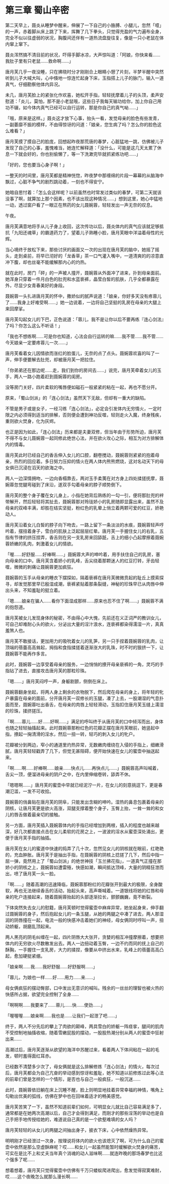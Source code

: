 # 第三章 蜀山辛密

第二天早上，聂炎从睡梦中醒来，伸展了一下自己的小胳膊、小腿儿，忽然「噫」的一声，赤着脚从床上跳了下来，挥舞了几下拳头，只觉得充盈的气力遍布全身，完全不似以往虚弱的状况，胸腹间还伴有一道热流盘旋往复，像是一只小老鼠在体内窜上窜下。

聂炎浑然搞不清目前的状况，吓得手脚冰凉，大声惊叫道：「阿娘，你快来看……我肚子里有只老鼠……救命啊……」

唐月芙几乎一夜没睡，只在拂晓时分才刚刚合上眼睛小憩了片刻，半梦半醒中突然听到儿子大喊大叫，心中倏地一惊连忙起身下床，玉指搭上儿子的脉门，输入一道真气，仔细勘察他体内异况。

未几，唐月芙脸上的紧张化作欢喜，她松开手指，轻轻抚摩着儿子的头顶，柔声安慰道：「炎儿，莫怕，那不是小老鼠哦，这些日子我每天输功给你，加上你自己用功不辍，如今体内真气已经可以自行运转，那是你自己的真气呦……」

「哦，原来是这样。」聂炎这才放下心事，抬头一看，发觉母亲的脸色有些发青，一副萎靡不振的模样，不由得惊讶的问道：「娘亲，您生病了吗？怎么你的脸色这么难看？」

唐月芙摸了摸自己的脸庞，回想起昨夜那荒唐的春梦，心脏猛地一跳，仿佛被儿子发现了自己的心事，羞愧难当，她连忙解释道：「没什么，可能是这几天太累了休息一下就会好的，你也别偷懒了，等一下洗漱完毕就抓紧练功吧……」

「好的，您也要当心身子啊！」

一整天的时间里，唐月芙都是精神恍惚，昨夜梦中那缠绵的片段一幕幕的从脑海中飘过，心脏不争气的剧烈跳动着，一刻也不得安宁。

她暗自思忖着：「怎么会这样呢？以前虽然也时常发过类似的春梦，可第二天就该没事了啊，就算加上那个因素，也不该出现这种情况……」想到这里，她心中猛地一动，透过窗户看了一眼正在熬药的女儿聂婉蓉，轻轻发出一声无奈的叹息。

午夜。

唐月芙满意地将手从儿子身上收回，这次传功以后，聂炎体内的真气应该就足够抵抗「九阳还魂草」的霸道药力了，望着儿子熟睡小脸，唐月芙眼中洋溢着母性的光辉。

当心境终于放松下来，那些讨厌的画面又一次的出现在唐月芙的脑中，她摇了摇头，走到桌前，将早已沏好的「龙香草」茶一口气灌入嘴中，一道清爽的的凉意直冲下腹，却也丝毫不能缓解那内心的灼热。

就在此时，房门「砰」的一声被人撞开，聂婉蓉从外面冲了进来，扑到母亲面前。她浑身只穿着一件月白色的肚兜和水蓝亵裤，晶莹白皙的肌肤，几乎全都暴露在外，尽显少女青春美好的身段。

聂婉蓉一头扎进唐月芙的怀中，撒娇似的腻声说道：「娘亲，你好多天没有疼蓉儿了……我身上好难受啊……」她一边说着，一边将自己坚挺的乳房在母亲的大腿上来回摩挲。

唐月芙勾起女儿的下巴，正色说道：「蓉儿，我不是让你以后不要再练『连心剑法』了吗？你怎么这么不听话！」

「我也不想练啊……可是你也知道，心法会自行运转的嘛……我不管……我不管……今天娘亲一定要疼蓉儿一次……」

唐月芙看着女儿因情欲而涨红的脸蛋儿，无奈的点了点头。聂婉蓉欢喜的叫了一声，伸手便要解去肚兜，却被唐月芙一把拉住。

「你弟弟还在那边呢……走，我们到你的房间去……」说完，唐月芙牵着女儿的玉手，两人一路小跑着赶到聂婉蓉的闺房。

没等房门关好，四片柔软的嘴唇便如磁石一般紧紧的粘在一起，再也不愿分开。

原来，「蜀山剑派」的「连心剑法」虽然天下无敌，但却有一重大的缺陷。

不管是男子或是女子，一经习练「连心剑法」，必定会引发体内无穷情火，一定时限之内必须得到适当的排解，否则便会遭到神功反噬，轻则走火入魔，终身残疾，重则欲火焚身，化为灰烬。

也正是因为如此，「连心剑法」历来都是夫妻双修，但当年由于形势所迫，唐月芙不得不与女儿聂婉蓉一起同修此绝世心法，并在欲火攻心之际，相互为对方排解体内的情毒。

唐月芙此时已经自己的香舌伸入女儿的口腔，翻卷搅动，聂婉蓉则紧紧的抱着母亲，热烈的回应着。多日努力压抑的情火在两人体内熊熊燃烧，这对名动天下的母女俱已沉浸在滔天的欲海之中。

两人一边深情拥吻，一边向香榻靠去，两对玉手柔荑在对方身上四处揉搓抚摩，聂婉蓉忽觉腿弯碰到了床沿，遂双手勾着母亲的脖子顺势倒下。

唐月芙的整个身子覆在女儿身上，小指在她背后熟练的一勾一引，便将那肚兜的袢带解开，然后轻轻将其扯去，聂婉蓉那对玲珑娇小的乳房随即显露出来，虽然不及母亲的双峰丰满，却胜在结实坚挺，粉红色的乳晕上俏立着两颗可爱的红豆，娇艳动人。

唐月芙沿着女儿白皙的脖子向下吻去，一路上留下一条淡淡的水痕，聂婉蓉轻声哼吟着，摆扭着身子，雪白的肌肤上泛起层层红晕。唐月芙一手握住女儿的右乳，五指有节律的挤压捏弄，香舌则在另一支乳房来回舔舐，舌上的细小凸起摩擦着聂婉蓉娇嫩的乳肉，刺激着女儿的情欲。

「喔……好舒服……好棒啊……」聂婉蓉大声的呻吟着，用手扶住自己的乳房，塞向母亲的口中。唐月芙含着娇小的乳峰，舌尖绕着那颗迷人的红豆打转，牙齿轻噬，微微的刺痛让聂婉蓉更加疯狂。

聂婉蓉的玉手从母亲的睡衣下摆探如，隔着亵裤在唐月芙微微贲起的耻丘上摸索探寻，却发觉那里早已殷湿成潮，亵裤紧贴着那条裂缝，神秘的珍珠早已从肉唇中伸出头来，不知羞耻的挺立着。

「嗯……娘亲在骗人……看你下面湿成那样……原来也忍不住了啊……」聂婉蓉不满的抱怨道。

唐月芙被女儿发现身体的秘密，不由得心中大愧，先前还在义正词严的教训女儿，可自己却难耐心头的欲火，分泌出大量的淫汁浪水，连亵裤都染得濡湿一片，真真羞煞人也。

唐月芙不敢接话，更加用力的吸吮着女儿的乳笋，另一只手捏着聂婉蓉的乳肉，让顶端的蓓蕾高高耸起，拇指和食指揉搓着逐渐涨大的乳珠，时不时的狠挤一下，让聂婉蓉不能再作多言。

此时，聂婉蓉一边享受着母亲的服务，一边悄悄的撩开母亲亵裤的一角，灵巧的手指钻了进去，直接攻击唐月芙的那粒珍珠。

「嗯……」唐月芙闷哼一声，身躯剧颤，侧倒在床上。

聂婉蓉翻身坐起，将两人身上剩余的衣物脱下，然后爬在母亲的身上，将年轻的牝户暴露在母亲的面前，分开唐月芙一双修长的玉腿，凑了上去，一股潮湿的气息扑面而至，聂婉蓉吐出香舌，在母亲的肉唇上轻轻滑动，玉指扣住唐月芙玉缝上濡湿的珍珠，揉挤搓压。

「啊……蓉儿……好……好啊……」满足的呼叫终于从唐月芙的口中倾泻而出，身体也随之轻轻抽搐起来。此时聂婉蓉那粉红色的花瓣正摆在唐月芙眼前，她竖起中指，撩起一掬清滑的淫水，然后一扭一转，轻巧的刺入女儿的牝户。

花瓣被分到两边，窄小的通道里灼热异常，无数嫩肉缠绕在入侵的手指上，细嫩滑腻，唐月芙轻轻戳弄了几下，但觉无甚阻碍，便开始快速在女儿的蜜壶中抽送起来。

「啊……啊……好棒啊……娘亲……快点儿……再快点儿……」聂婉蓉高声叫喊着，舌尖一顶，便溜进母亲的阴户之中，在内里伸缩卷转，舔弄不休。

「嗯嗯啊……」唐月芙的蜜壶中早就已经泥泞一片，在女儿的刻意挑逗下，更是春潮氾滥，一发不可收拾。

聂婉蓉的俏鼻贴在唐月芙的阴阜，只能发出含糊的呻吟。湿热的鼻息包裹着母亲的阴核，让唐月芙更是欲火高涨，双腿支撑着整个身子，玉臀上抬，一耸一耸的和女儿的唇舌做着最亲切的接触。

另一方面，唐月芙插入聂婉蓉体内的手指已经增加到两根，插入的程度也越来越深，好几次都直接点击在女儿柔软的花房之上，一波波的淫水从蜜壶深处涌出，更便于唐月芙手指的抽插。

唐月芙在女儿的蜜道中快速的捣弄了几十次，忽然见女儿的阴核就在眼前，红艳艳的，充血肿胀。唐月芙于是抽出手指，在聂婉蓉的阴核上捻搓了几下，然后中指一屈一弹，竟然用上了「蜀山剑派」的绝世神技「玉兰拂花指」，一道真气正撞在那娇小的阴核之上，聂婉蓉如遭雷殛，快感如潮，瞬间抵达顶峰，大量的阴精狂泄而出，喷了唐月芙一头一脸。

「啊……」随着高潮的迅速降临，聂婉蓉那粉红的花瓣张开到最大的极限，全身酸软，再也无法继续香舌的活动，抬起头来，高声嘶喊着。一道银线将她的红唇和母亲的牝户连接起来，随着聂婉蓉抬起的头部逐渐拉长，颤颤巍巍，竟不断裂。

下体突然失去女儿的慰籍，唐月芙顿时觉得蜜壶中麻痒异常，她坐起身来，伸手翻过聂婉蓉的身子，然后抱起女儿的一条玉腿，从她的两腿之中凑了进去，两人那湿润的阴唇撞在一起，电流一般的快感冲击着她们的神经，母女俩同时哼叫一声，扭动娇躯，胡磨乱顶起来。

两人黑亮的阴毛纠缠在一起，四片阴唇大大张开，贪婪的相互冲撞摩擦着，想要把体内的无穷欲火尽数散发出去。两人一边扭动着玉臀，一边不约而同的抚上自己的酥胸，一手握住一支乳房，大力的揉捏，像要从中挤出水来，乳峰上的蓓蕾高高凸起，愈加硬挺紧绷。

「娘亲啊……我……我好舒服……好舒服啊……」

「蓉儿，为娘也一样……好……用力……来……」

母女俩疯狂的摆动臀部，口中发出无意识的喊叫。残余的一丝丝的理智也被火热的快感所占据，欲望完全控制了全身……

「啊啊啊……我要来了……蓉儿……快……使劲……」

「喔喔喔……娘亲啊……我也是……让我们一起泄了吧……」

终于，两人不分先后的攀上了肉欲的颠峰，两具雪白的娇躯一阵痉挛，腿间的肌肉不受控制地抽搐收缩，随着雪嫩屁股的摆动，一股股热潮分别从两人的蜜壶中狂射出来……

高潮过后，唐月芙逐渐从欲望的海洋中苏醒过来，看着两人下体间粘在一起的毛发，顿时羞得面红耳赤。

已经数不清楚多少次了，母女俩就是这么排解修炼「连心剑法」的情火，每次过后，唐月芙都会为自己亢奋的举动感到惊讶和羞耻，她不知道以前修炼过此等心法的前辈们曾是怎样的一个情形，是否也与自己一般疯狂，一般沉迷……

此时，聂婉蓉依旧躺在床上沉睡不醒，脸上则明显地挂着异常幸福的神情，嘴角上勾勒出优美的弧线，仿佛在梦中也在回味着适才的畅美感觉。

唐月芙苦笑了一下，虽然不知道前辈们如何，可明显女儿就比自己容易满足多了，通常都是在她两次高潮以后，自己才会得到满足，而刚才的那些淫荡的举动也是自己手把手地传授给她的，难道说自己真的是一个欲壑难填的女人吗？

唐月芙轻轻的从女儿的两腿之间抽出身子，披衣下床，心中依然燥热异常。

明明刚才已经泄过一次身，按理说将体内的欲火也该熄灭了啊，可为什么自己的蜜壶中依然是那么空虚酥麻呢？哎……和女儿一起虽然能暂时缓解欲火焚身的痛苦，可实在是比不上和丈夫当年真个消魂的动人滋味啊……就连昨晚的那场春梦也比这个强多了呢……

想着想着，唐月芙只觉得蜜壶中仿佛有千万只蝼蚁爬进爬出，愈发觉得寂寞难耐，哎……这个夜晚怎么就那么漫长啊……
